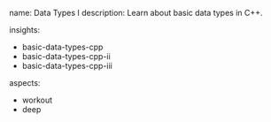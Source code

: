 name: Data Types I
description: Learn about basic data types in C++.

insights:
  - basic-data-types-cpp
  - basic-data-types-cpp-ii
  - basic-data-types-cpp-iii


aspects:
  - workout
  - deep